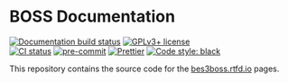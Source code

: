 # BOSS Documentation

[![Documentation build status](https://readthedocs.org/projects/bes3boss/badge/?version=latest)](https://bes3boss.readthedocs.io/en/latest/)
[![GPLv3+ license](https://img.shields.io/badge/License-GPLv3+-blue.svg)](https://www.gnu.org/licenses/gpl-3.0-standalone.html)
<br>
[![CI status](https://github.com/redeboer/bossdoc/workflows/CI/badge.svg)](https://github.com/redeboer/bossdoc/actions?query=branch%3Amaster+workflow%3ACI)
[![pre-commit](https://img.shields.io/badge/pre--commit-enabled-brightgreen)](https://github.com/pre-commit/pre-commit)
[![Prettier](https://camo.githubusercontent.com/687a8ae8d15f9409617d2cc5a30292a884f6813a/68747470733a2f2f696d672e736869656c64732e696f2f62616467652f636f64655f7374796c652d70726574746965722d6666363962342e7376673f7374796c653d666c61742d737175617265)](https://prettier.io/)
[![Code style: black](https://img.shields.io/badge/code%20style-black-000000.svg)](https://github.com/psf/black)

This repository contains the source code for the
[bes3boss.rtfd.io](https://bes3boss.readthedocs.io/en/latest/) pages.
